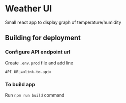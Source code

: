 # Weather UI

Small react app to display graph of temperature/humidity

## Building for deployment

### Configure API endpoint url

Create `.env.prod` file and add line

```
API_URL=<link-to-api>
```

### To build app

Run `npm run build` command
